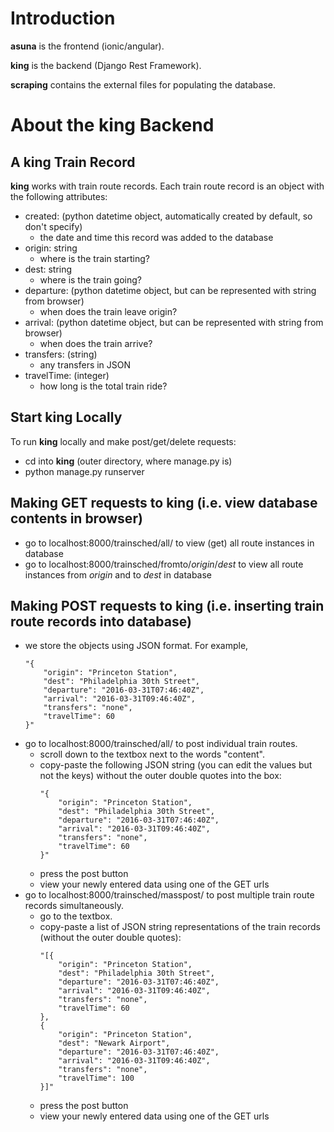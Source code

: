 # Introduction

__asuna__ is the frontend (ionic/angular).

__king__ is the backend (Django Rest Framework).

__scraping__ contains the external files for populating the database.

# About the king Backend

## A king Train Record
__king__ works with train route records. Each train route record is an object with the following attributes:
* created: (python datetime object, automatically created by default, so don't specify) 
	* the date and time this record was added to the database
* origin: string
	* where is the train starting?
* dest: string
	* where is the train going?
* departure: (python datetime object, but can be represented with string from browser)
	* when does the train leave origin?
* arrival: (python datetime object, but can be represented with string from browser)
	* when does the train arrive?
* transfers: (string)
	* any transfers in JSON
* travelTime: (integer)
	* how long is the total train ride?

## Start king Locally

To run __king__ locally and make post/get/delete requests:
* cd into __king__ (outer directory, where manage.py is)
* python manage.py runserver

## Making GET requests to king (i.e. view database contents in browser)
* go to localhost:8000/trainsched/all/ to view (get) all route instances in database
* go to localhost:8000/trainsched/fromto/_origin_/_dest_ to view all route instances from _origin_ and to _dest_ in database

## Making POST requests to king (i.e. inserting train route records into database)
* we store the objects using JSON format. For example, 
	```
	"{
	    "origin": "Princeton Station",
	    "dest": "Philadelphia 30th Street",
	    "departure": "2016-03-31T07:46:40Z",
	    "arrival": "2016-03-31T09:46:40Z",
	    "transfers": "none",
	    "travelTime": 60
	}"
	```
* go to localhost:8000/trainsched/all/ to post individual train routes. 
   	* scroll down to the textbox next to the words "content". 
   	* copy-paste the following JSON string (you can edit the values but not the keys) without the outer double quotes into the box:
		```
		"{
			"origin": "Princeton Station",
			"dest": "Philadelphia 30th Street",
			"departure": "2016-03-31T07:46:40Z",
			"arrival": "2016-03-31T09:46:40Z",
			"transfers": "none",
			"travelTime": 60
		}"
		```
	* press the post button
	* view your newly entered data using one of the GET urls
* go to localhost:8000/trainsched/masspost/ to post multiple train route records simultaneously.
	* go to the textbox. 
	* copy-paste a list of JSON string representations of the train records (without the outer double quotes):
		```
		"[{
			"origin": "Princeton Station",
			"dest": "Philadelphia 30th Street",
			"departure": "2016-03-31T07:46:40Z",
			"arrival": "2016-03-31T09:46:40Z",
			"transfers": "none",
			"travelTime": 60
		},
		{
			"origin": "Princeton Station",
			"dest": "Newark Airport",
			"departure": "2016-03-31T07:46:40Z",
			"arrival": "2016-03-31T09:46:40Z",
			"transfers": "none",
			"travelTime": 100
		}]"
		```
	* press the post button
	* view your newly entered data using one of the GET urls


